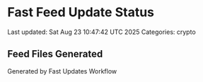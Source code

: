 # Fast Feed Update Status
Last updated: Sat Aug 23 10:47:42 UTC 2025
Categories: crypto

## Feed Files Generated

Generated by Fast Updates Workflow
